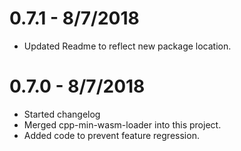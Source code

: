 # 0.7.1 - 8/7/2018
- Updated Readme to reflect new package location.

# 0.7.0 - 8/7/2018
- Started changelog
- Merged cpp-min-wasm-loader into this project.
- Added code to prevent feature regression.